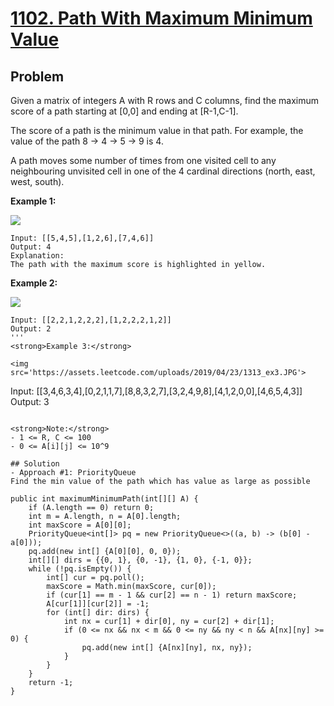 # <a href='https://leetcode.com/problems/path-with-maximum-minimum-value/'>1102. Path With Maximum Minimum Value</a>

## Problem
Given a matrix of integers A with R rows and C columns, find the maximum score of a path starting at [0,0] and ending at [R-1,C-1].

The score of a path is the minimum value in that path.  For example, the value of the path 8 →  4 →  5 →  9 is 4.

A path moves some number of times from one visited cell to any neighbouring unvisited cell in one of the 4 cardinal directions (north, east, west, south).

<strong>Example 1:</strong>

<img src='https://assets.leetcode.com/uploads/2019/04/23/1313_ex1.JPG'>

```
Input: [[5,4,5],[1,2,6],[7,4,6]]
Output: 4
Explanation: 
The path with the maximum score is highlighted in yellow. 
```
<strong>Example 2:</strong>

<img src='https://assets.leetcode.com/uploads/2019/04/23/1313_ex2.JPG'>

```
Input: [[2,2,1,2,2,2],[1,2,2,2,1,2]]
Output: 2
'''
<strong>Example 3:</strong>

<img src='https://assets.leetcode.com/uploads/2019/04/23/1313_ex3.JPG'>

```
Input: [[3,4,6,3,4],[0,2,1,1,7],[8,8,3,2,7],[3,2,4,9,8],[4,1,2,0,0],[4,6,5,4,3]]
Output: 3
```

<strong>Note:</strong>
- 1 <= R, C <= 100
- 0 <= A[i][j] <= 10^9

## Solution
- Approach #1: PriorityQueue
Find the min value of the path which has value as large as possible
```
    public int maximumMinimumPath(int[][] A) {
        if (A.length == 0) return 0;
        int m = A.length, n = A[0].length;
        int maxScore = A[0][0];
        PriorityQueue<int[]> pq = new PriorityQueue<>((a, b) -> (b[0] - a[0]));
        pq.add(new int[] {A[0][0], 0, 0});
        int[][] dirs = {{0, 1}, {0, -1}, {1, 0}, {-1, 0}};
        while (!pq.isEmpty()) {
            int[] cur = pq.poll();
            maxScore = Math.min(maxScore, cur[0]);
            if (cur[1] == m - 1 && cur[2] == n - 1) return maxScore;
            A[cur[1]][cur[2]] = -1;
            for (int[] dir: dirs) {
                int nx = cur[1] + dir[0], ny = cur[2] + dir[1];
                if (0 <= nx && nx < m && 0 <= ny && ny < n && A[nx][ny] >= 0) {
                    pq.add(new int[] {A[nx][ny], nx, ny});
                }
            }
        }
        return -1;
    }
```
